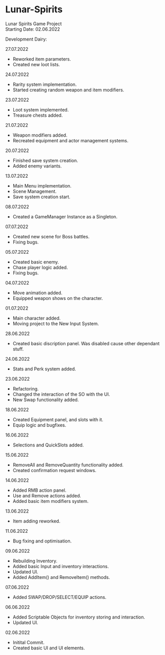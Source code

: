 # Lunar-Spirits  
 Lunar Spirits Game Project  
 Starting Date: 02.06.2022  

Development Dairy:  

27.07.2022
 - Reworked item parameters.
 - Created new loot lists.
 
24.07.2022
 - Rarity system implementation.
 - Started creating random weapon and item modifiers.

23.07.2022
 - Loot system implemented.
 - Treasure chests added.
 
21.07.2022
 - Weapon modifiers added.
 - Recreated equipment and actor management systems.
 
20.07.2022
 - Finished save system creation.
 - Added enemy variants.
 
13.07.2022
 - Main Menu implementation.
 - Scene Management.
 - Save system creation start.
 
08.07.2022
 - Created a GameManager Instance as a Singleton.

07.07.2022
 - Created new scene for Boss battles.
 - Fixing bugs.
 
05.07.2022
 - Created basic enemy.
 - Chase player logic added.
 - Fixing bugs.
 
04.07.2022
 - Move animation added.
 - Equipped weapon shows on the character.
 
01.07.2022
 - Main character added.
 - Moving project to the New Input System.
 
28.06.2022
 - Created basic discription panel. Was disabled cause other dependant stuff.
 
24.06.2022
 - Stats and Perk system added.
 
23.06.2022
 - Refactoring.
 - Changed the interaction of the SO with the UI.
 - New Swap functionality added.
 
18.06.2022
 - Created Equipment panel, and slots with it.
 - Equip logic and bugfixes.
 
16.06.2022
 - Selections and QuickSlots added.
 
15.06.2022
 - RemoveAll and RemoveQuantity functionality added.
 - Created confirmation request windows.
 
14.06.2022
 - Added RMB action panel.
 - Use and Remove actions added.
 - Added basic item modifiers system.
 
13.06.2022
 - Item adding reworked.
 
11.06.2022
 - Bug fixing and optimisation.
 
09.06.2022
 - Rebuilding Inventory.
 - Added basic Input and inventory interactions.
 - Updated UI.
 - Added AddItem() and RemoveItem() methods.
 
07.06.2022
 - Added SWAP/DROP/SELECT/EQUIP actions.

06.06.2022
 - Added Scriptable Objects for inventory storing and interaction.
 - Updated UI.

02.06.2022   
 - Initital Commit. 
 - Created basic UI and UI elements.  

